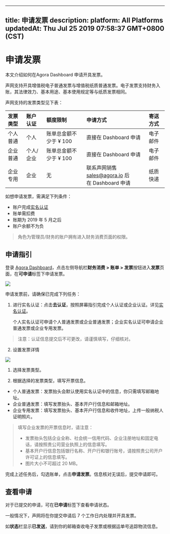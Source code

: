 
---
title: 申请发票
description: 
platform: All Platforms
updatedAt: Thu Jul 25 2019 07:58:37 GMT+0800 (CST)
---
# 申请发票
本文介绍如何在Agora Dashboard 申请开具发票。

声网支持开具增值税电子普通发票与增值税纸质普通发票。电子发票支持财务入账，其法律效力、基本用途、基本使用规定等与纸质发票相同。

声网支持的发票类型见下表：

| 发票类型 | 账户认证  | 额度限制               | 申请方式                                                     | 寄送方式 |
| :------- | :-------- | :--------------------- | :----------------------------------------------------------- | :------- |
| 个人普通 | 个人      | 账单总金额不少于 ¥ 100 | 直接在 Dashboard 申请                                        | 电子邮件 |
| 企业普通 | 个人/企业 | 账单总金额不少于 ¥ 100 | 直接在 Dashboard 申请                                        | 电子邮件 |
| 企业专用 | 企业      | 无                     | 联系声网销售 [sales@agora.io](mailto:sales@agora.io) 后<br>在 Dashboard 申请 | 纸质快递 |

如想申请发票，需满足下列条件：

- 账户完成[实名认证](../../cn/Agora%20Platform/identity_authentication.md)
- 账单需扣费
- 账期为 2019 年 5 月之后
- 账户余额不为负

> 角色为管理员/财务的账户拥有进入财务消费页面的权限。

## 申请指引

登录 [Agora Dashboard](https://dashboard.agora.io/)，点击左侧导航栏**财务消费 > 账单 > 发票**按钮进入**发票**页面，在**可申请**标签下申请发票。

![](https://web-cdn.agora.io/docs-files/1562660018660)

申请发票前，请确保已完成下列任务：

1. 进行实名认证：点击**去认证**，按照屏幕指引完成个人认证或企业认证。详见[实名认证](../../cn/Agora%20Platform/identity_authentication.md)。
	
	个人实名认证可申请个人普通发票或企业普通发票；企业实名认证可申请企业普通发票或企业专用发票。
	
>注意：认证信息提交后不可更改，请谨慎填写，仔细核对。

2. 设置发票详情

![](https://web-cdn.agora.io/docs-files/1562663854968)

1) 选择发票类型。
   
2) 根据选择的发票类型，填写开票信息。
   
* 个人普通发票：发票抬头会默认使用实名认证中的信息，你只需填写邮箱地址。
* 企业普通发票：填写发票抬头、基本开户行信息和邮箱地址。
* 企业专用发票：填写发票抬头、基本开户行信息和收件地址，上传一般纳税人证明照片。
	
> 填写企业发票的开票信息时，请注意：
> - 发票抬头包括企业全称、社会统一信用代码、企业注册地址和固定电话，请按照贵公司营业执照上的信息填写。
> - 基本开户行信息包括银行名称、开户行和银行账号，请按照贵公司开户许可证上的信息填写。
> - 图片大小不可超过 20 MB。

完成上述任务后，勾选账单，点击**申请发票**。信息核对无误后，提交申请即可。

## 查看申请

对于已提交的申请，可在**已申请**标签下查看申请状态。

一般情况下，声网将在你提交申请后 7 个工作日内处理并开具发票。

如**状态**栏显示**已发送**，请到你的邮箱查收电子发票或根据运单号追踪物流信息。


